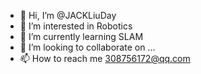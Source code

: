 - 👋 Hi, I’m @JACKLiuDay
- 👀 I’m interested in Robotics
- 🌱 I’m currently learning SLAM
- 💞️ I’m looking to collaborate on ...
- 📫 How to reach me 308756172@qq.com

<!---
JACKLiuDay/JACKLiuDay is a ✨ special ✨ repository because its `README.md` (this file) appears on your GitHub profile.
You can click the Preview link to take a look at your changes.
--->
